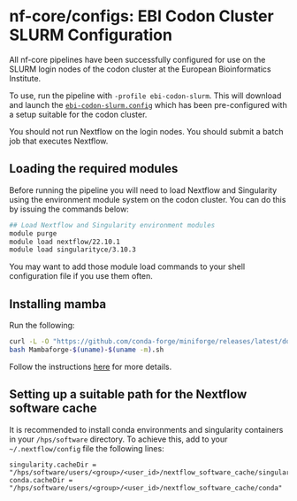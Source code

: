 # nf-core/configs: EBI Codon Cluster SLURM Configuration

All nf-core pipelines have been successfully configured for use on the SLURM login nodes of the codon cluster at the European Bioinformatics Institute.

To use, run the pipeline with `-profile ebi-codon-slurm`. This will download and launch the [`ebi-codon-slurm.config`](../conf/ebi-codon-slurm.config) which has been pre-configured with a setup suitable for the codon cluster.

You should not run Nextflow on the login nodes. You should submit a batch job that executes Nextflow.

## Loading the required modules

Before running the pipeline you will need to load Nextflow and Singularity using the environment module system on the codon cluster. You can do this by issuing the commands below:

```bash
## Load Nextflow and Singularity environment modules
module purge
module load nextflow/22.10.1
module load singularityce/3.10.3
```

You may want to add those module load commands to your shell configuration file if you use them often.

## Installing mamba

Run the following:

```bash
curl -L -O "https://github.com/conda-forge/miniforge/releases/latest/download/Mambaforge-$(uname)-$(uname -m).sh"
bash Mambaforge-$(uname)-$(uname -m).sh
```

Follow the instructions [here](https://github.com/conda-forge/miniforge#mambaforge) for more details. 

## Setting up a suitable path for the Nextflow software cache

It is recommended to install conda environments and singularity containers in your `/hps/software` directory. To achieve this, add to your `~/.nextflow/config` file the following lines:

```nextflow
singularity.cacheDir = "/hps/software/users/<group>/<user_id>/nextflow_software_cache/singularity"
conda.cacheDir = "/hps/software/users/<group>/<user_id>/nextflow_software_cache/conda"
```
